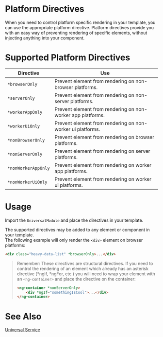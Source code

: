 # Platform Directives
When you need to control platform specific rendering in your template, you can use the appropriate platform directive.
Platform directives provide you with an easy way of preventing rendering of specific elements, without injecting anything into your component.

# Supported Platform Directives
|Directive|Use|
|---------|---|
| `*browserOnly`      | Prevent element from rendering on non-browser platforms. |
| `*serverOnly`       | Prevent element from rendering on non-server platforms. |
| `*workerAppOnly`    | Prevent element from rendering on non-worker app platforms. |
| `*workerUiOnly`     | Prevent element from rendering on non-worker ui platforms. |
| `*nonBrowserOnly`   | Prevent element from rendering on browser platforms. |
| `*nonServerOnly`    | Prevent element from rendering on server platforms. |
| `*nonWorkerAppOnly` | Prevent element from rendering on worker app platforms. |
| `*nonWorkerUiOnly`  | Prevent element from rendering on worker ui platforms. |

# Usage
Import the `UniversalModule` and place the directives in your template.

The supported directives may be added to any element or component in your template.  
The following example will only render the `<div>` element on browser platforms:
```html
<div class="heavy-data-list" *browserOnly>...</div>
```

> Remember: These directives are structural directives. If you need to control the rendering of an element which already has an asterisk directive (*ngIf, *ngFor, etc.)  you will need to wrap your element with an `<ng-container>` and place the directive on the container:
> ```html
> <ng-container *nonServerOnly>
>     <div *ngIf="somethingIsCool">...</div>
> </ng-container>
> ```

# See Also
[Universal Service](/Modules/UniversalModule/UniversalService)